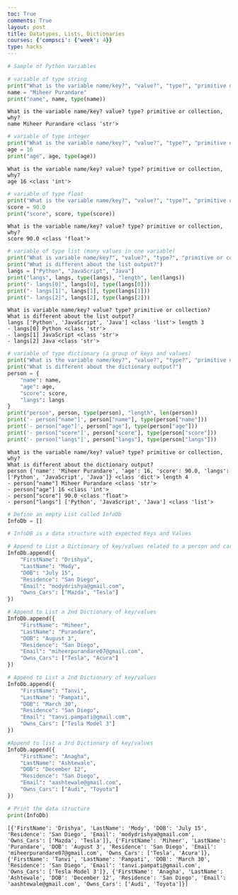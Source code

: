 ```yaml
---
toc: True
comments: True
layout: post
title: Datatypes, Lists, Dictionaries
courses: {'compsci': {'week': 4}}
type: hacks
---
```


```python
# Sample of Python Variables

# variable of type string
print("What is the variable name/key?", "value?", "type?", "primitive or collection, why?")
name = "Miheer Purandare"
print("name", name, type(name))
```

    What is the variable name/key? value? type? primitive or collection, why?
    name Miheer Purandare <class 'str'>



```python
# variable of type integer
print("What is the variable name/key?", "value?", "type?", "primitive or collection, why?")
age = 16
print("age", age, type(age))
```

    What is the variable name/key? value? type? primitive or collection, why?
    age 16 <class 'int'>



```python
# variable of type float
print("What is the variable name/key?", "value?", "type?", "primitive or collection, why?")
score = 90.0
print("score", score, type(score))
```

    What is the variable name/key? value? type? primitive or collection, why?
    score 90.0 <class 'float'>



```python
# variable of type list (many values in one variable)
print("What is variable name/key?", "value?", "type?", "primitive or collection?")
print("What is different about the list output?")
langs = ["Python", "JavaScript", "Java"]
print("langs", langs, type(langs), "length", len(langs))
print("- langs[0]", langs[0], type(langs[0]))
print("- langs[1]", langs[1], type(langs[1]))
print("- langs[2]", langs[2], type(langs[2]))

```

    What is variable name/key? value? type? primitive or collection?
    What is different about the list output?
    langs ['Python', 'JavaScript', 'Java'] <class 'list'> length 3
    - langs[0] Python <class 'str'>
    - langs[1] JavaScript <class 'str'>
    - langs[2] Java <class 'str'>



```python
# variable of type dictionary (a group of keys and values)
print("What is the variable name/key?", "value?", "type?", "primitive or collection, why?")
print("What is different about the dictionary output?")
person = {
    "name": name,
    "age": age,
    "score": score,
    "langs": langs
}
print("person", person, type(person), "length", len(person))
print('- person["name"]', person["name"], type(person["name"]))
print('- person["age"]', person["age"], type(person["age"]))
print('- person["score"]', person["score"], type(person["score"]))
print('- person["langs"]', person["langs"], type(person["langs"]))

```

    What is the variable name/key? value? type? primitive or collection, why?
    What is different about the dictionary output?
    person {'name': 'Miheer Purandare', 'age': 16, 'score': 90.0, 'langs': ['Python', 'JavaScript', 'Java']} <class 'dict'> length 4
    - person["name"] Miheer Purandare <class 'str'>
    - person["age"] 16 <class 'int'>
    - person["score"] 90.0 <class 'float'>
    - person["langs"] ['Python', 'JavaScript', 'Java'] <class 'list'>



```python
# Define an empty List called InfoDb
InfoDb = []

# InfoDB is a data structure with expected Keys and Values

# Append to List a Dictionary of key/values related to a person and cars
InfoDb.append({
    "FirstName": "Drishya",
    "LastName": "Mody",
    "DOB": "July 15",
    "Residence": "San Diego",
    "Email": "modydrishya@gmail.com",
    "Owns_Cars": ["Mazda", "Tesla"]
})

# Append to List a 2nd Dictionary of key/values
InfoDb.append({
    "FirstName": "Miheer",
    "LastName": "Purandare",
    "DOB": "August 3",
    "Residence": "San Diego",
    "Email": "miheerpurandare07@gmail.com",
    "Owns_Cars": ["Tesla", "Acura"]
})

# Append to List a 2nd Dictionary of key/values
InfoDb.append({
    "FirstName": "Tanvi",
    "LastName": "Pampati",
    "DOB": "March 30",
    "Residence": "San Diego",
    "Email": "tanvi.pampati@gmail.com",
    "Owns_Cars": ["Tesla Model 3"]
})

#Append to list a 3rd Dictionary of key/values
InfoDb.append({
    "FirstName": "Anagha",
    "LastName": "Ashtewale",
    "DOB": "December 12",
    "Residence": "San Diego",
    "Email": "aashtewale@gmail.com",
    "Owns_Cars": ["Audi", "Toyota"]
})

# Print the data structure
print(InfoDb)
```

    [{'FirstName': 'Drishya', 'LastName': 'Mody', 'DOB': 'July 15', 'Residence': 'San Diego', 'Email': 'modydrishya@gmail.com', 'Owns_Cars': ['Mazda', 'Tesla']}, {'FirstName': 'Miheer', 'LastName': 'Purandare', 'DOB': 'August 3', 'Residence': 'San Diego', 'Email': 'miheerpurandare07@gmail.com', 'Owns_Cars': ['Tesla', 'Acura']}, {'FirstName': 'Tanvi', 'LastName': 'Pampati', 'DOB': 'March 30', 'Residence': 'San Diego', 'Email': 'tanvi.pampati@gmail.com', 'Owns_Cars': ['Tesla Model 3']}, {'FirstName': 'Anagha', 'LastName': 'Ashtewale', 'DOB': 'December 12', 'Residence': 'San Diego', 'Email': 'aashtewale@gmail.com', 'Owns_Cars': ['Audi', 'Toyota']}]

